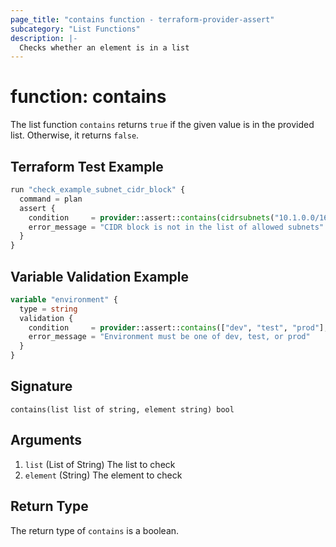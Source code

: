 ```yaml
---
page_title: "contains function - terraform-provider-assert"
subcategory: "List Functions"
description: |-
  Checks whether an element is in a list
---
```


# function: contains



The list function `contains` returns `true` if the given value is in the provided list. Otherwise, it returns `false`.

## Terraform Test Example

```terraform
run "check_example_subnet_cidr_block" {
  command = plan
  assert {
    condition     = provider::assert::contains(cidrsubnets("10.1.0.0/16", 4, 4, 8, 4), aws_subnet.example.cidr_block)
    error_message = "CIDR block is not in the list of allowed subnets"
  }
}
```

## Variable Validation Example

```terraform
variable "environment" {
  type = string
  validation {
    condition     = provider::assert::contains(["dev", "test", "prod"], var.environment)
    error_message = "Environment must be one of dev, test, or prod"
  }
}
```

## Signature

<!-- signature generated by tfplugindocs -->
```text
contains(list list of string, element string) bool
```

## Arguments

<!-- arguments generated by tfplugindocs -->
1. `list` (List of String) The list to check
1. `element` (String) The element to check


## Return Type

The return type of `contains` is a boolean.
